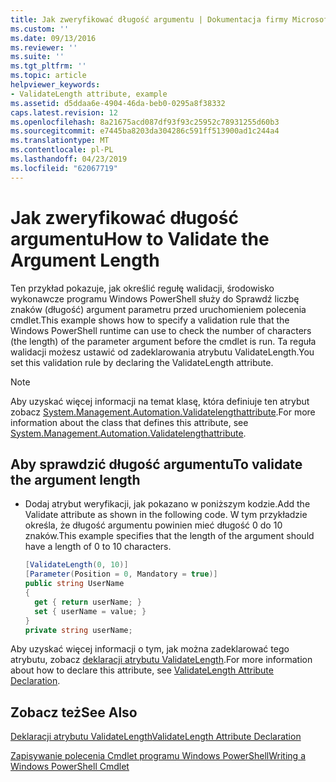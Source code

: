 ```yaml
---
title: Jak zweryfikować długość argumentu | Dokumentacja firmy Microsoft
ms.custom: ''
ms.date: 09/13/2016
ms.reviewer: ''
ms.suite: ''
ms.tgt_pltfrm: ''
ms.topic: article
helpviewer_keywords:
- ValidateLength attribute, example
ms.assetid: d5ddaa6e-4904-46da-beb0-0295a8f38332
caps.latest.revision: 12
ms.openlocfilehash: 8a21675acd087df93f93c25952c78931255d60b3
ms.sourcegitcommit: e7445ba8203da304286c591ff513900ad1c244a4
ms.translationtype: MT
ms.contentlocale: pl-PL
ms.lasthandoff: 04/23/2019
ms.locfileid: "62067719"
---
```

# <a name="how-to-validate-the-argument-length"></a><span data-ttu-id="008fc-102">Jak zweryfikować długość argumentu</span><span class="sxs-lookup"><span data-stu-id="008fc-102">How to Validate the Argument Length</span></span>

<span data-ttu-id="008fc-103">Ten przykład pokazuje, jak określić regułę walidacji, środowisko wykonawcze programu Windows PowerShell służy do Sprawdź liczbę znaków (długość) argument parametru przed uruchomieniem polecenia cmdlet.</span><span class="sxs-lookup"><span data-stu-id="008fc-103">This example shows how to specify a validation rule that the Windows PowerShell runtime can use to check the number of characters (the length) of the parameter argument before the cmdlet is run.</span></span> <span data-ttu-id="008fc-104">Ta reguła walidacji możesz ustawić od zadeklarowania atrybutu ValidateLength.</span><span class="sxs-lookup"><span data-stu-id="008fc-104">You set this validation rule by declaring the ValidateLength attribute.</span></span>

> [!NOTE]
> <span data-ttu-id="008fc-105">Aby uzyskać więcej informacji na temat klasę, która definiuje ten atrybut zobacz [System.Management.Automation.Validatelengthattribute](/dotnet/api/System.Management.Automation.ValidateLengthAttribute).</span><span class="sxs-lookup"><span data-stu-id="008fc-105">For more information about the class that defines this attribute, see [System.Management.Automation.Validatelengthattribute](/dotnet/api/System.Management.Automation.ValidateLengthAttribute).</span></span>

## <a name="to-validate-the-argument-length"></a><span data-ttu-id="008fc-106">Aby sprawdzić długość argumentu</span><span class="sxs-lookup"><span data-stu-id="008fc-106">To validate the argument length</span></span>

- <span data-ttu-id="008fc-107">Dodaj atrybut weryfikacji, jak pokazano w poniższym kodzie.</span><span class="sxs-lookup"><span data-stu-id="008fc-107">Add the Validate attribute as shown in the following code.</span></span> <span data-ttu-id="008fc-108">W tym przykładzie określa, że długość argumentu powinien mieć długość 0 do 10 znaków.</span><span class="sxs-lookup"><span data-stu-id="008fc-108">This example specifies that the length of the argument should have a length of 0 to 10 characters.</span></span>

    ```csharp
    [ValidateLength(0, 10)]
    [Parameter(Position = 0, Mandatory = true)]
    public string UserName
    {
      get { return userName; }
      set { userName = value; }
    }
    private string userName;
    ```

<span data-ttu-id="008fc-109">Aby uzyskać więcej informacji o tym, jak można zadeklarować tego atrybutu, zobacz [deklaracji atrybutu ValidateLength](./validatelength-attribute-declaration.md).</span><span class="sxs-lookup"><span data-stu-id="008fc-109">For more information about how to declare this attribute, see [ValidateLength Attribute Declaration](./validatelength-attribute-declaration.md).</span></span>

## <a name="see-also"></a><span data-ttu-id="008fc-110">Zobacz też</span><span class="sxs-lookup"><span data-stu-id="008fc-110">See Also</span></span>

[<span data-ttu-id="008fc-111">Deklaracji atrybutu ValidateLength</span><span class="sxs-lookup"><span data-stu-id="008fc-111">ValidateLength Attribute Declaration</span></span>](./validatelength-attribute-declaration.md)

[<span data-ttu-id="008fc-112">Zapisywanie polecenia Cmdlet programu Windows PowerShell</span><span class="sxs-lookup"><span data-stu-id="008fc-112">Writing a Windows PowerShell Cmdlet</span></span>](./writing-a-windows-powershell-cmdlet.md)
